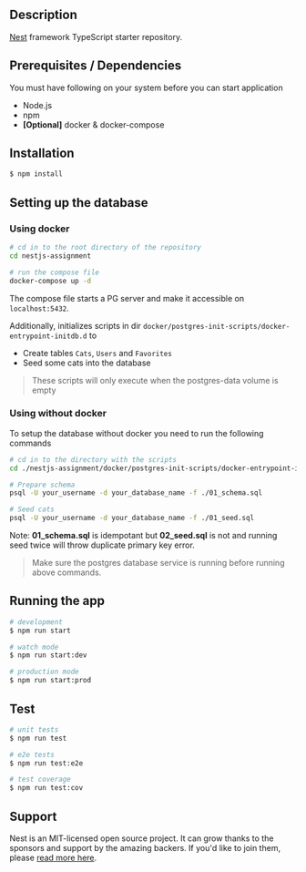 ## Description

[Nest](https://github.com/nestjs/nest) framework TypeScript starter repository.

## Prerequisites / Dependencies

You must have following on your system before you can start application

- Node.js
- npm
- **[Optional]** docker & docker-compose

## Installation

```bash
$ npm install
```

## Setting up the database

### Using docker

```bash
# cd in to the root directory of the repository
cd nestjs-assignment

# run the compose file
docker-compose up -d
```

The compose file starts a PG server and make it accessible on `localhost:5432`.

Additionally, initializes scripts in dir `docker/postgres-init-scripts/docker-entrypoint-initdb.d` to

- Create tables `Cats`, `Users` and `Favorites`
- Seed some cats into the database

> These scripts will only execute when the postgres-data volume is empty

### Using without docker

To setup the database without docker you need to run the following commands

```bash
# cd in to the directory with the scripts
cd ./nestjs-assignment/docker/postgres-init-scripts/docker-entrypoint-initdb.d

# Prepare schema
psql -U your_username -d your_database_name -f ./01_schema.sql

# Seed cats
psql -U your_username -d your_database_name -f ./01_seed.sql
```

Note: **01_schema.sql** is idempotant but **02_seed.sql** is not and running seed twice will throw duplicate primary key error.

> Make sure the postgres database service is running before running above commands.

## Running the app

```bash
# development
$ npm run start

# watch mode
$ npm run start:dev

# production mode
$ npm run start:prod
```

## Test

```bash
# unit tests
$ npm run test

# e2e tests
$ npm run test:e2e

# test coverage
$ npm run test:cov
```

## Support

Nest is an MIT-licensed open source project. It can grow thanks to the sponsors and support by the amazing backers. If you'd like to join them, please [read more here](https://docs.nestjs.com/support).
